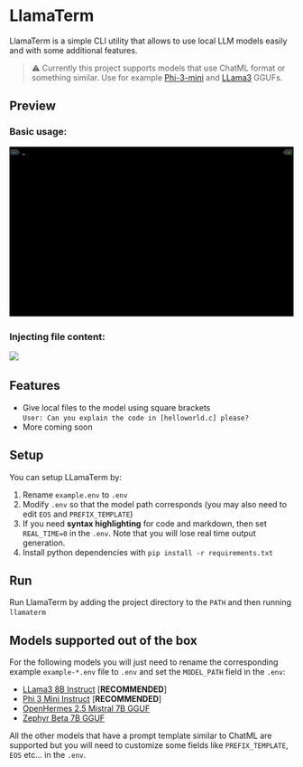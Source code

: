 # LlamaTerm
LlamaTerm is a simple CLI utility that allows to use local LLM models easily and with some additional features.
> :warning: Currently this project supports models that use ChatML format or something similar. Use for example [Phi-3-mini](https://huggingface.co/microsoft/Phi-3-mini-4k-instruct-gguf) and [LLama3](https://huggingface.co/bartowski/Meta-Llama-3-8B-Instruct-GGUF) GGUFs.

## Preview
### Basic usage:
<img src="https://raw.githubusercontent.com/Belluxx/LlamaTerm/main/static/example1.gif" height="300" />

### Injecting file content:
<img src="https://raw.githubusercontent.com/Belluxx/LlamaTerm/main/static/example2.gif" height="300" />

## Features
- Give local files to the model using square brackets\
`User: Can you explain the code in [helloworld.c] please?`
- More coming soon

## Setup
You can setup LLamaTerm by:
1) Rename `example.env` to `.env`
2) Modify `.env` so that the model path corresponds (you may also need to edit `EOS` and `PREFIX_TEMPLATE`)
3) If you need **syntax highlighting** for code and markdown, then set `REAL_TIME=0` in the `.env`. Note that you will lose real time output generation.
4) Install python dependencies with `pip install -r requirements.txt`

## Run
Run LlamaTerm by adding the project directory to the `PATH` and then running `llamaterm`

## Models supported out of the box
For the following models you will just need to rename the corresponding example `example-*.env` file to `.env` and set the `MODEL_PATH` field in the `.env`:
* [LLama3 8B Instruct](https://huggingface.co/bartowski/Meta-Llama-3-8B-Instruct-GGUF) [**RECOMMENDED**]
* [Phi 3 Mini Instruct](https://huggingface.co/microsoft/Phi-3-mini-4k-instruct-gguf) [**RECOMMENDED**]
* [OpenHermes 2.5 Mistral 7B GGUF](https://huggingface.co/TheBloke/OpenHermes-2.5-Mistral-7B-GGUF/tree/main)
* [Zephyr Beta 7B GGUF](https://huggingface.co/TheBloke/zephyr-7B-beta-GGUF/tree/main)

All the other models that have a prompt template similar to ChatML are supported but you will need to customize some fields like `PREFIX_TEMPLATE`, `EOS` etc... in the `.env`.
